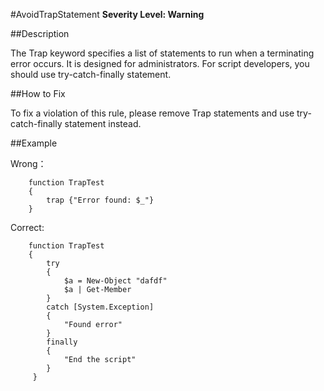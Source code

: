 #AvoidTrapStatement
**Severity Level: Warning**


##Description

The Trap keyword specifies a list of statements to run when a terminating error occurs. It is designed for administrators. For script developers, you should use try-catch-finally statement.

##How to Fix

To fix a violation of this rule, please remove Trap statements and use try-catch-finally statement instead.

##Example

Wrong：    
```
    function TrapTest 
    {
    	trap {"Error found: $_"}
	}
```
Correct:    
```
    function TrapTest 
    {
    	try 
    	{
            $a = New-Object "dafdf"
            $a | Get-Member
        }
    	catch [System.Exception]
    	{
            "Found error"
    	}
    	finally
    	{
            "End the script"
    	}
     }
 ```
